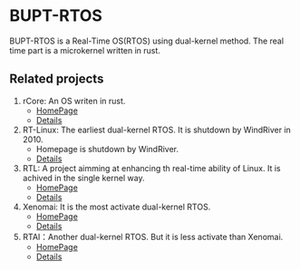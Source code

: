 # BUPT-RTOS

BUPT-RTOS is a Real-Time OS(RTOS) using dual-kernel method. The real time part is a microkernel written in rust.

## Related projects

1. rCore: An OS writen in rust.
    - [HomePage](https://rcore-os.github.io/rCore-Tutorial-Book-v3/)
    - [Details](./related_projects/rCore.md)
2. RT-Linux: The earliest dual-kernel RTOS. It is shutdown by WindRiver in 2010.
    - Homepage is shutdown by WindRiver.
    - [Details](./related_projects/RT-Linux.md)
3. RTL: A project aimming at enhancing th real-time ability of Linux. It is achived in the single kernel way.
    - [HomePage](https://wiki.linuxfoundation.org/realtime/start)
    - [Details](./related_projects/RTL.md)
4. Xenomai: It is the most activate dual-kernel RTOS.
    - [HomePage](https://wiki.linuxfoundation.org/realtime/start)
    - [Details](./related_projects/Xenomai.md)
5. RTAI：Another dual-kernel RTOS. But it is less activate than Xenomai.
    - [HomePage](https://www.rtai.org/)
    - [Details](./related_projects/RTAI.md)
